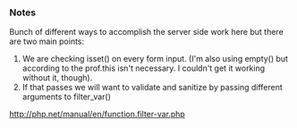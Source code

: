 ### Notes

Bunch of different ways to accomplish the server side work here but there are two main points:

1. We are checking isset() on every form input. (I'm also using empty() but according to 
the prof.this isn't necessary. I couldn't get it working without it, though). 
2. If that passes we will want to validate and sanitize by passing different arguments to filter_var()

http://php.net/manual/en/function.filter-var.php

